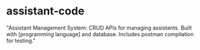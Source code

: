 # assistant-code
"Assistant Management System: CRUD APIs for managing assistants. Built with [programming language] and database. Includes postman compilation for testing."
